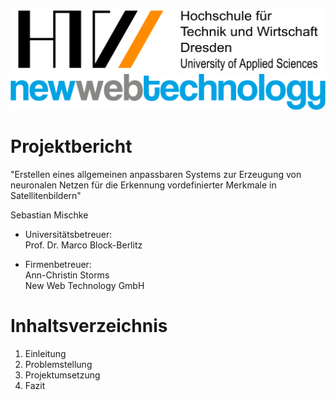 ![Hochschule für Technik und Wirtschaft][htwdd-logo]
![New Web Technology GmbH][nwt-logo]

# Projektbericht

"Erstellen eines allgemeinen anpassbaren Systems zur Erzeugung von neuronalen Netzen für die Erkennung vordefinierter Merkmale in Satellitenbildern"

Sebastian Mischke

- Universitätsbetreuer:<br>
Prof. Dr. Marco Block-Berlitz

- Firmenbetreuer:<br>
Ann-Christin Storms<br>
New Web Technology GmbH

<!-- Page break -->
<div style="page-break-after: always;"></div>

# Inhaltsverzeichnis

1. Einleitung
2. Problemstellung
3. Projektumsetzung
4. Fazit

[htwdd-logo]: img/htw-dresden.png
[nwt-logo]: img/nwt-logo2.png
